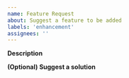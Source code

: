 ```yaml
---
name: Feature Request
about: Suggest a feature to be added
labels: 'enhancement'
assignees: ''
---
```


**Description**

**(Optional) Suggest a solution**
